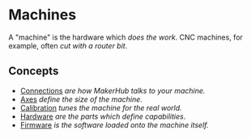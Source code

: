 # Machines

A "machine" is the hardware which _does the work_.
CNC machines, for example, often _cut with a router bit_.

## Concepts

- [Connections](connections) _are how MakerHub talks to your machine._
- [Axes](axes.md) _define the size of the machine_.
- [Calibration](calibration) _tunes the machine for the real world._
- [Hardware](hardware) _are the parts which define capabilities_.
- [Firmware](firmware) _is the software loaded onto the machine itself._
